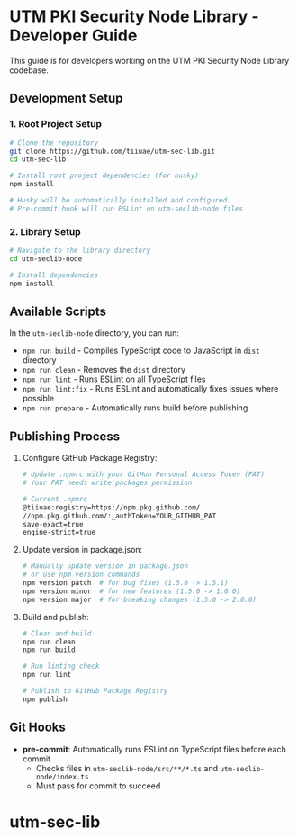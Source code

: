 # UTM PKI Security Node Library - Developer Guide

This guide is for developers working on the UTM PKI Security Node Library codebase.

## Development Setup

### 1. Root Project Setup
```bash
# Clone the repository
git clone https://github.com/tiiuae/utm-sec-lib.git
cd utm-sec-lib

# Install root project dependencies (for husky)
npm install

# Husky will be automatically installed and configured
# Pre-commit hook will run ESLint on utm-seclib-node files
```

### 2. Library Setup
```bash
# Navigate to the library directory
cd utm-seclib-node

# Install dependencies
npm install
```

## Available Scripts

In the `utm-seclib-node` directory, you can run:

- `npm run build` - Compiles TypeScript code to JavaScript in `dist` directory
- `npm run clean` - Removes the `dist` directory
- `npm run lint` - Runs ESLint on all TypeScript files
- `npm run lint:fix` - Runs ESLint and automatically fixes issues where possible
- `npm run prepare` - Automatically runs build before publishing

## Publishing Process

1. Configure GitHub Package Registry:
   ```bash
   # Update .npmrc with your GitHub Personal Access Token (PAT)
   # Your PAT needs write:packages permission
   
   # Current .npmrc
   @tiiuae:registry=https://npm.pkg.github.com/
   //npm.pkg.github.com/:_authToken=YOUR_GITHUB_PAT
   save-exact=true
   engine-strict=true
   ```

2. Update version in package.json:
   ```bash
   # Manually update version in package.json
   # or use npm version commands
   npm version patch  # for bug fixes (1.5.0 -> 1.5.1)
   npm version minor  # for new features (1.5.0 -> 1.6.0)
   npm version major  # for breaking changes (1.5.0 -> 2.0.0)
   ```

3. Build and publish:
   ```bash
   # Clean and build
   npm run clean
   npm run build

   # Run linting check
   npm run lint

   # Publish to GitHub Package Registry
   npm publish
   ```

## Git Hooks

- **pre-commit**: Automatically runs ESLint on TypeScript files before each commit
  - Checks files in `utm-seclib-node/src/**/*.ts` and `utm-seclib-node/index.ts`
  - Must pass for commit to succeed
# utm-sec-lib
